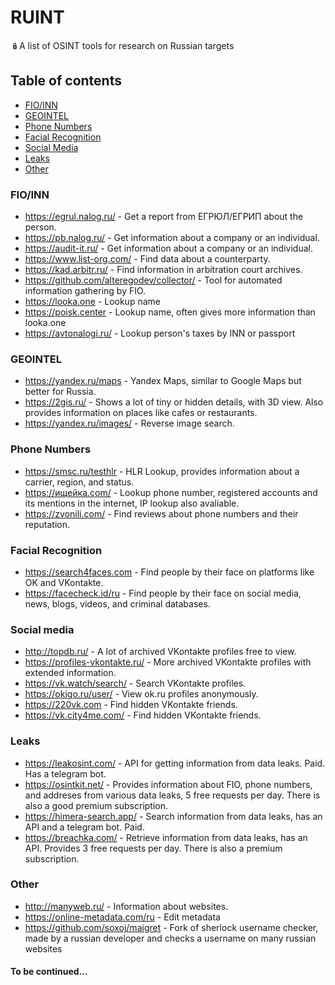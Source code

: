 # RUINT
🪆A list of OSINT tools for research on Russian targets

## Table of contents

- [FIO/INN](https://github.com/alteregodev/RUINT/edit/main/README.md#fioinn)
- [GEOINTEL](https://github.com/alteregodev/RUINT/edit/main/README.md#geointel)
- [Phone Numbers](https://github.com/alteregodev/RUINT/edit/main/README.md#phone-numbers)
- [Facial Recognition](https://github.com/alteregodev/RUINT/edit/main/README.md#facial-recognition)
- [Social Media](https://github.com/alteregodev/RUINT/edit/main/README.md#social-media)
- [Leaks](https://github.com/alteregodev/RUINT/blob/main/README.md#leaks)
- [Other](https://github.com/alteregodev/RUINT/tree/main#other)

### FIO/INN

- https://egrul.nalog.ru/ - Get a report from ЕГРЮЛ/ЕГРИП about the person.
- https://pb.nalog.ru/ - Get information about a company or an individual.
- https://audit-it.ru/ - Get information about a company or an individual.
- https://www.list-org.com/ - Find data about a counterparty.
- https://kad.arbitr.ru/ - Find information in arbitration court archives.
- https://github.com/alteregodev/collector/ - Tool for automated information gathering by FIO.
- https://looka.one - Lookup name
- https://poisk.center - Lookup name, often gives more information than looka.one
- https://avtonalogi.ru/ - Lookup person's taxes by INN or passport

### GEOINTEL
- https://yandex.ru/maps - Yandex Maps, similar to Google Maps but better for Russia.
- https://2gis.ru/ - Shows a lot of tiny or hidden details, with 3D view. Also provides information on places like cafes or restaurants.
- https://yandex.ru/images/ - Reverse image search.

### Phone Numbers
- https://smsc.ru/testhlr - HLR Lookup, provides information about a carrier, region, and status.
- https://ищейка.com/ - Lookup phone number, registered accounts and its mentions in the internet, IP lookup also avaliable.
- https://zvonili.com/ - Find reviews about phone numbers and their reputation.

### Facial Recognition
- https://search4faces.com - Find people by their face on platforms like OK and VKontakte.
- https://facecheck.id/ru - Find people by their face on social media, news, blogs, videos, and criminal databases.

### Social media
- http://topdb.ru/ - A lot of archived VKontakte profiles free to view.
- https://profiles-vkontakte.ru/ - More archived VKontakte profiles with extended information.
- https://vk.watch/search/ - Search VKontakte profiles.
- https://okigo.ru/user/ - View ok.ru profiles anonymously.
- https://220vk.com - Find hidden VKontakte friends.
- https://vk.city4me.com/ - Find hidden VKontakte friends.

### Leaks
- https://leakosint.com/ - API for getting information from data leaks. Paid. Has a telegram bot.
- https://osintkit.net/ - Provides information about FIO, phone numbers, and addreses from various data leaks, 5 free requests per day. There is also a good premium subscription.
- https://himera-search.app/ - Search information from data leaks, has an API and a telegram bot. Paid.
- https://breachka.com/ - Retrieve information from data leaks, has an API. Provides 3 free requests per day. There is also a premium subscription.

### Other
- http://manyweb.ru/ - Information about websites.
- https://online-metadata.com/ru - Edit metadata
- https://github.com/soxoj/maigret - Fork of sherlock username checker, made by a russian developer and checks a username on many russian websites

#### To be continued...
